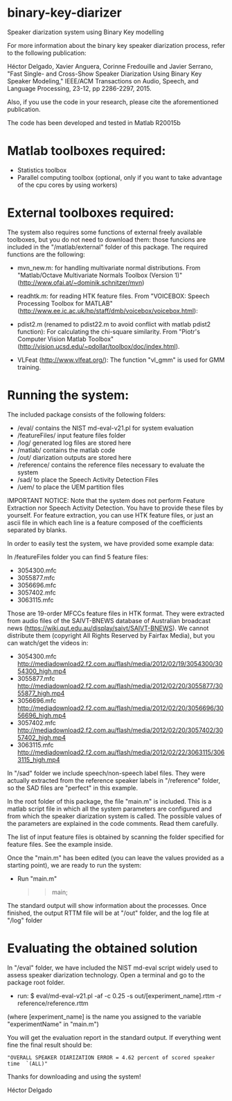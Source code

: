 # binary-key-diarizer
Speaker diarization system using Binary Key modelling

For more information about the binary key speaker diarization process, refer to the following publication:

Héctor Delgado, Xavier Anguera, Corinne Fredouille and Javier Serrano, "Fast Single- and Cross-Show Speaker Diarization Using Binary Key Speaker Modeling," IEEE/ACM Transactions on Audio, Speech, and Language Processing, 23-12, pp 2286-2297, 2015.

Also, if you use the code in your research, please cite the aforementioned publication.

The code has been developed and tested in Matlab R20015b

Matlab toolboxes required:
=========================
- Statistics toolbox
- Parallel computing toolbox (optional, only if you want to take advantage of the cpu cores by using workers)

External toolboxes required:
===========================

The system also requires some functions of external freely available toolboxes, but you do not need to download them: those funcions are included in the "/matlab/external" folder of this package. The required functions are the following:

- mvn_new.m: for handling multivariate normal distributions. From "Matlab/Octave Multivariate Normals Toolbox (Version 1)" (http://www.ofai.at/~dominik.schnitzer/mvn)

- readhtk.m: for reading HTK feature files. From "VOICEBOX: Speech Processing Toolbox for MATLAB" (http://www.ee.ic.ac.uk/hp/staff/dmb/voicebox/voicebox.html):
	
- pdist2.m (renamed to pdist22.m to avoid conflict with matlab pdist2 function): For calculating the chi-square similarity. From "Piotr's Computer Vision Matlab Toolbox" (http://vision.ucsd.edu/~pdollar/toolbox/doc/index.html).

- VLFeat (http://www.vlfeat.org/): The function "vl_gmm" is used for GMM training.

Running the system:
===================

The included package consists of the following folders:

- /eval/ 		contains the NIST md-eval-v21.pl for system evaluation
- /featureFiles/ 	input feature files folder
- /log/			generated log files are stored here
- /matlab/		contains the matlab code
- /out/			diarization outputs are stored here
- /reference/		contains the reference files necessary to evaluate the system
- /sad/			to place the Speech Activity Detection Files
- /uem/			to place the UEM partition files

IMPORTANT NOTICE: Note that the system does not perform Feature Extraction nor Speech Activity Detection. You have to provide these files by yourself. For feature extraction, you can use HTK feature files, or just an ascii file in which each line is a feature composed of the coefficients separated by blanks.

In order to easily test the system, we have provided some example data:

In /featureFiles folder you can find 5 feature files:

- 3054300.mfc
- 3055877.mfc
- 3056696.mfc
- 3057402.mfc
- 3063115.mfc

Those are 19-order MFCCs feature files in HTK format. They were extracted from audio files of the SAIVT-BNEWS database of Australian broadcast news (https://wiki.qut.edu.au/display/saivt/SAIVT-BNEWS). We cannot distribute them (copyright All Rights Reserved by Fairfax Media), but you can watch/get the videos in:

- 3054300.mfc http://mediadownload2.f2.com.au/flash/media/2012/02/19/3054300/3054300_high.mp4
- 3055877.mfc http://mediadownload2.f2.com.au/flash/media/2012/02/20/3055877/3055877_high.mp4
- 3056696.mfc http://mediadownload2.f2.com.au/flash/media/2012/02/20/3056696/3056696_high.mp4
- 3057402.mfc http://mediadownload2.f2.com.au/flash/media/2012/02/20/3057402/3057402_high.mp4
- 3063115.mfc http://mediadownload2.f2.com.au/flash/media/2012/02/22/3063115/3063115_high.mp4

In "/sad" folder we include speech/non-speech label files. They were actually extracted from the reference speaker labels in "/reference" folder, so the SAD files are "perfect" in this example.

In the root folder of this package, the file "main.m" is included. This is a matlab script file in which all the system parameters are configured and from which the speaker diarization system is called. The possible values of the parameters are explained in the code comments. Read them carefully.

The list of input feature files is obtained by scanning the folder specified for feature files. See the example inside.

Once the "main.m" has been edited (you can leave the values provided as a starting point), we are ready to run the system:

- Run "main.m"

	>> main;

The standard output will show information about the processes. Once finished, the output RTTM file will be at "/out" folder, and the log file at "/log" folder

Evaluating the obtained solution
================================

In "/eval" folder, we have included the NIST md-eval script widely used to assess speaker diarization technology. Open a terminal and go to the package root folder.

- run: $ eval/md-eval-v21.pl -af -c 0.25 -s out/[experiment_name].rttm -r reference/reference.rttm

(where [experiment_name] is the name you assigned to the variable "experimentName" in "main.m")

You will get the evaluation report in the standard output. If everything went fine the final result should be:

	"OVERALL SPEAKER DIARIZATION ERROR = 4.62 percent of scored speaker time  `(ALL)"

Thanks for downloading and using the system!

Héctor Delgado <hecdelflo at gmail.com>


